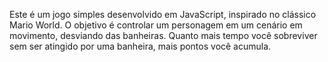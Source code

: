 Este é um jogo simples desenvolvido em JavaScript, inspirado no clássico Mario World. 
O objetivo é controlar um personagem em um cenário em movimento, desviando das banheiras. 
Quanto mais tempo você sobreviver sem ser atingido por uma banheira, mais pontos você acumula.
